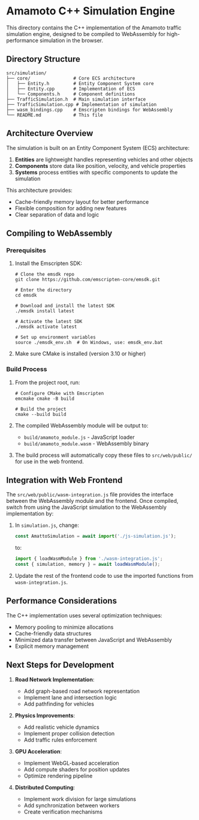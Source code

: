 # Amamoto C++ Simulation Engine

This directory contains the C++ implementation of the Amamoto traffic simulation engine, designed to be compiled to WebAssembly for high-performance simulation in the browser.

## Directory Structure

```
src/simulation/
├── core/                # Core ECS architecture
│   ├── Entity.h         # Entity Component System core
│   ├── Entity.cpp       # Implementation of ECS
│   └── Components.h     # Component definitions
├── TrafficSimulation.h  # Main simulation interface
├── TrafficSimulation.cpp # Implementation of simulation
├── wasm_bindings.cpp    # Emscripten bindings for WebAssembly
└── README.md            # This file
```

## Architecture Overview

The simulation is built on an Entity Component System (ECS) architecture:

1. **Entities** are lightweight handles representing vehicles and other objects
2. **Components** store data like position, velocity, and vehicle properties
3. **Systems** process entities with specific components to update the simulation

This architecture provides:
- Cache-friendly memory layout for better performance
- Flexible composition for adding new features
- Clear separation of data and logic

## Compiling to WebAssembly

### Prerequisites

1. Install the Emscripten SDK:
   ```
   # Clone the emsdk repo
   git clone https://github.com/emscripten-core/emsdk.git
   
   # Enter the directory
   cd emsdk
   
   # Download and install the latest SDK
   ./emsdk install latest
   
   # Activate the latest SDK
   ./emsdk activate latest
   
   # Set up environment variables
   source ./emsdk_env.sh  # On Windows, use: emsdk_env.bat
   ```

2. Make sure CMake is installed (version 3.10 or higher)

### Build Process

1. From the project root, run:
   ```
   # Configure CMake with Emscripten
   emcmake cmake -B build
   
   # Build the project
   cmake --build build
   ```

2. The compiled WebAssembly module will be output to:
   - `build/amamoto_module.js` - JavaScript loader
   - `build/amamoto_module.wasm` - WebAssembly binary

3. The build process will automatically copy these files to `src/web/public/` for use in the web frontend.

## Integration with Web Frontend

The `src/web/public/wasm-integration.js` file provides the interface between the WebAssembly module and the frontend. Once compiled, switch from using the JavaScript simulation to the WebAssembly implementation by:

1. In `simulation.js`, change:
   ```javascript
   const AmattoSimulation = await import('./js-simulation.js');
   ```
   to:
   ```javascript
   import { loadWasmModule } from './wasm-integration.js';
   const { simulation, memory } = await loadWasmModule();
   ```

2. Update the rest of the frontend code to use the imported functions from `wasm-integration.js`.

## Performance Considerations

The C++ implementation uses several optimization techniques:
- Memory pooling to minimize allocations
- Cache-friendly data structures
- Minimized data transfer between JavaScript and WebAssembly
- Explicit memory management

## Next Steps for Development

1. **Road Network Implementation**:
   - Add graph-based road network representation
   - Implement lane and intersection logic
   - Add pathfinding for vehicles

2. **Physics Improvements**:
   - Add realistic vehicle dynamics
   - Implement proper collision detection
   - Add traffic rules enforcement

3. **GPU Acceleration**:
   - Implement WebGL-based acceleration
   - Add compute shaders for position updates
   - Optimize rendering pipeline

4. **Distributed Computing**:
   - Implement work division for large simulations
   - Add synchronization between workers
   - Create verification mechanisms